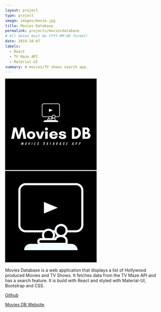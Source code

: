 ```yaml
---
layout: project
type: project
image: images/movie.jpg
title: Movies Database
permalink: projects/moviesdatabase
# All dates must be YYYY-MM-DD format!
date: 2019-10-07
labels:
  - React
  - TV Maze API
  - Material-UI
summary: A movies/TV shows search app.
---
```


<div class="ui small rounded images">
  <img class="ui image" src="../images/movie.jpg">
  <img class="ui image" src="../images/movie2.jpg">
</div>

Movies Database is a web application that displays a list of Hollywood produced Movies and TV Shows. It fetches data from the TV Maze API and has a search feature. It is build with React and styled with Material-UI, Bootstrap and CSS.

<a href="https://github.com/PJMantoss/movies_db"><i class="large github icon "></i>Github</a>

[Movies DB Website](https://pjmantoss.github.io/movies_db).
